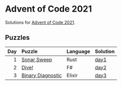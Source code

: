 # Advent of Code 2021

Solutions for [Advent of Code 2021](https://adventofcode.com/2021).

## Puzzles

| Day | Puzzle | Language | Solution |
| --: | :----- | :------- | :------- |
| 1 | [Sonar Sweep](https://adventofcode.com/2021/day/1) | Rust | [day1](https://github.com/mnajda/advent-of-code-2021/tree/main/day1) |
| 2 | [Dive!](https://adventofcode.com/2021/day/2) | F# | [day2](https://github.com/mnajda/advent-of-code-2021/tree/main/day2) |
| 3 | [Binary Diagnostic](https://adventofcode.com/2021/day/3) | Elixir | [day3](https://github.com/mnajda/advent-of-code-2021/tree/main/day3) |
